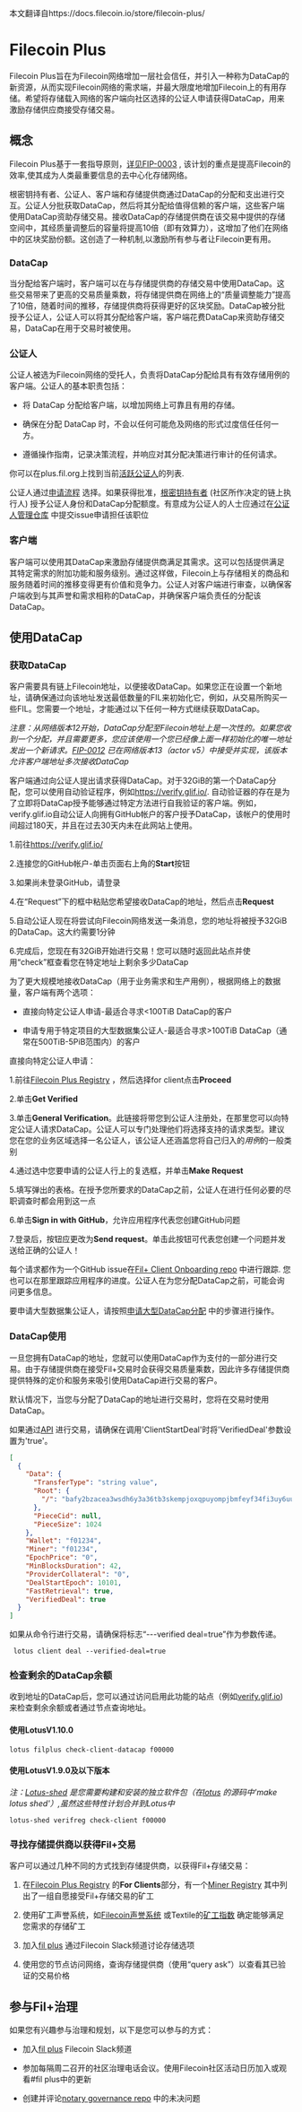 本文翻译自https://docs.filecoin.io/store/filecoin-plus/

# Filecoin Plus

Filecoin Plus旨在为Filecoin网络增加一层社会信任，并引入一种称为DataCap的新资源，从而实现Filecoin网络的需求端，并最大限度地增加Filecoin上的有用存储。希望将存储载入网络的客户端向社区选择的公证人申请获得DataCap，用来激励存储供应商接受存储交易。

## 概念

Filecoin Plus基于一套指导原则，[详见FIP-0003](https://github.com/filecoin-project/FIPs/blob/master/FIPS/fip-0003.md) , 该计划的重点是提高Filecoin的效率,使其成为人类最重要信息的去中心化存储网络。

根密钥持有者、公证人、客户端和存储提供商通过DataCap的分配和支出进行交互。公证人分批获取DataCap，然后将其分配给值得信赖的客户端，这些客户端使用DataCap资助存储交易。接收DataCap的存储提供商在该交易中提供的存储空间中，其经质量调整后的容量将提高10倍（即有效算力），这增加了他们在网络中的区块奖励份额。这创造了一种机制,以激励所有参与者让Filecoin更有用。

### DataCap

当分配给客户端时，客户端可以在与存储提供商的存储交易中使用DataCap。这些交易带来了更高的交易质量乘数，将存储提供商在网络上的“质量调整能力”提高了10倍，随着时间的推移，存储提供商将获得更好的区块奖励。DataCap被分批授予公证人，公证人可以将其分配给客户端，客户端花费DataCap来资助存储交易，DataCap在用于交易时被使用。

### 公证人

公证人被选为Filecoin网络的受托人，负责将DataCap分配给具有有效存储用例的客户端。公证人的基本职责包括：

- 将 DataCap 分配给客户端，以增加网络上可靠且有用的存储。

- 确保在分配 DataCap 时，不会以任何可能危及网络的形式过度信任任何一方。

- 遵循操作指南，记录决策流程，并响应对其分配决策进行审计的任何请求。

你可以在plus.fil.org上找到当前[活跃公证人](https://plus.fil.org)的列表.

公证人通过[申请流程](https://github.com/filecoin-project/notary-governance/tree/main/notaries#application) 选择。如果获得批准，[根密钥持有者](https://github.com/filecoin-project/notary-governance/tree/main/root-key-holders#overview) (社区所作决定的链上执行人) 授予公证人身份和DataCap分配额度。有意成为公证人的人士应通过在[公证人管理仓库](https://github.com/filecoin-project/notary-governance/) 中提交issue申请担任该职位

### 客户端

客户端可以使用其DataCap来激励存储提供商满足其需求。这可以包括提供满足其特定需求的附加功能和服务级别。通过这样做，Filecoin上与存储相关的商品和服务随着时间的推移变得更有价值和竞争力。公证人对客户端进行审查，以确保客户端收到与其声誉和需求相称的DataCap，并确保客户端负责任的分配该DataCap。

## 使用DataCap

### 获取DataCap

客户需要具有链上Filecoin地址，以便接收DataCap。如果您正在设置一个新地址，请确保通过向该地址发送最低数量的FIL来初始化它，例如，从交易所购买一些FIL。您需要一个地址，才能通过以下任何一种方式继续获取DataCap。

_注意：从网络版本12开始，DataCap分配至Filecoin地址上是一次性的。如果您收到一个分配，并且需要更多，您应该使用一个您已经像上面一样初始化的唯一地址发出一个新请求。[FIP-0012](https://github.com/filecoin-project/FIPs/blob/master/FIPS/fip-0012.md) 已在网络版本13（actor v5）中接受并实现，该版本允许客户端地址多次接收DataCap_

客户端通过向公证人提出请求获得DataCap。对于32GiB的第一个DataCap分配，您可以使用自动验证程序，例如<https://verify.glif.io/>. 自动验证器的存在是为了立即将DataCap授予能够通过特定方法进行自我验证的客户端。例如，verify.glif.io自动公证人向拥有GitHub帐户的客户授予DataCap，该帐户的使用时间超过180天，并且在过去30天内未在此网站上使用。

1.前往<https://verify.glif.io/>

2.连接您的GitHub帐户-单击页面右上角的**Start**按钮

3.如果尚未登录GitHub，请登录

4.在“Request”下的框中粘贴您希望接收DataCap的地址，然后点击**Request**

5.自动公证人现在将尝试向Filecoin网络发送一条消息，您的地址将被授予32GiB的DataCap。这大约需要1分钟

6.完成后，您现在有32GiB开始进行交易！您可以随时返回此站点并使用“check”框查看您在特定地址上剩余多少DataCap

为了更大规模地接收DataCap（用于业务需求和生产用例），根据网络上的数据量，客户端有两个选项：

 - 直接向特定公证人申请-最适合寻求<100TiB DataCap的客户

 - 申请专用于特定项目的大型数据集公证人-最适合寻求>100TiB DataCap（通常在500TiB-5PiB范围内）的客户

直接向特定公证人申请：

1.前往[Filecoin Plus Registry](https://plus.fil.org/) ，然后选择for client点击**Proceed**

2.单击**Get Verified**

3.单击**General Verification**。此链接将带您到公证人注册处，在那里您可以向特定公证人请求DataCap。公证人可以专门处理他们将选择支持的请求类型。建议您在您的业务区域选择一名公证人，该公证人还涵盖您将自己归入的*用例*的一般类别

4.通过选中您要申请的公证人行上的复选框，并单击**Make Request**

5.填写弹出的表格。在授予您所要求的DataCap之前，公证人在进行任何必要的尽职调查时都会用到这一点

6.单击**Sign in with GitHub**，允许应用程序代表您创建GitHub问题

7.登录后，按钮应更改为**Send request**。单击此按钮可代表您创建一个问题并发送给正确的公证人！

每个请求都作为一个GitHub issue在[Fil+ Client Onboarding repo](https://github.com/filecoin-project/filecoin-plus-client-onboarding) 中进行跟踪. 您也可以在那里跟踪应用程序的进度。公证人在为您分配DataCap之前，可能会询问更多信息。

要申请大型数据集公证人，请按照[申请大型DataCap分配](https://github.com/filecoin-project/filecoin-plus-large-datasets#applying) 中的步骤进行操作。

### DataCap使用

一旦您拥有DataCap的地址，您就可以使用DataCap作为支付的一部分进行交易。由于存储提供商在接受Fil+交易时会获得交易质量乘数，因此许多存储提供商提供特殊的定价和服务来吸引使用DataCap进行交易的客户。

默认情况下，当您与分配了DataCap的地址进行交易时，您将在交易时使用DataCap。

如果通过[API](https://github.com/filecoin-project/lotus/blob/master/documentation/en/api-v0-methods.md#ClientStartDeal) 进行交易，请确保在调用'ClientStartDeal'时将'VerifiedDeal'参数设置为'true'。

```json
[
  {
    "Data": {
      "TransferType": "string value",
      "Root": {
        "/": "bafy2bzacea3wsdh6y3a36tb3skempjoxqpuyompjbmfeyf34fi3uy6uue42v4"
      },
      "PieceCid": null,
      "PieceSize": 1024
    },
    "Wallet": "f01234",
    "Miner": "f01234",
    "EpochPrice": "0",
    "MinBlocksDuration": 42,
    "ProviderCollateral": "0",
    "DealStartEpoch": 10101,
    "FastRetrieval": true,
    "VerifiedDeal": true
  }
]

```

如果从命令行进行交易，请确保将标志“---verified deal=true”作为参数传递。

```shell
 lotus client deal --verified-deal=true
```

### 检查剩余的DataCap余额

收到地址的DataCap后，您可以通过访问启用此功能的站点（例如[verify.glif.io](https://verify.glif.io/)) 来检查剩余余额或者通过节点查询地址。

#### 使用LotusV1.10.0

```shell
lotus filplus check-client-datacap f00000
```

#### 使用LotusV1.9.0及以下版本

_注：[Lotus-shed](https://github.com/filecoin-project/lotus/tree/master/cmd/lotus-shed) 是您需要构建和安装的独立软件包（在[lotus](https://github.com/filecoin-project/lotus) 的源码中'make lotus shed'）,虽然这些特性计划合并到Lotus中_

```shell
lotus-shed verifreg check-client f00000
```

### 寻找存储提供商以获得Fil+交易

客户可以通过几种不同的方式找到存储提供商，以获得Fil+存储交易：

1. 在[Filecoin Plus Registry](https://plus.fil.org/) 的**For Clients**部分，有一个[Miner Registry](https://plus.fil.org/miners) 其中列出了一组自愿接受Fil+存储交易的矿工

2. 使用矿工声誉系统，如[Filecoin声誉系统](http://filrep.io/) 或Textile的[矿工指数](https://docs.textile.io/filecoin/miner-index/) 确定能够满足您需求的存储矿工

3. 加入[fil plus](https://filecoinproject.slack.com/archives/C01DLAPKDGX) 通过Filecoin Slack频道讨论存储选项

4. 使用您的节点访问网络，查询存储提供商（使用“query ask”）以查看其已验证的交易价格

## 参与Fil+治理

如果您有兴趣参与治理和规划，以下是您可以参与的方式：

- 加入[fil plus](https://filecoinproject.slack.com/archives/C01DLAPKDGX) Filecoin Slack频道

- 参加每隔周二召开的社区治理电话会议。使用Filecoin社区活动日历加入或观看#fil plus中的更新

- 创建并评论[notary governance repo](https://github.com/filecoin-project/notary-governance/issues) 中的未决问题
